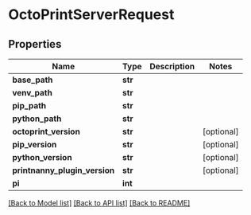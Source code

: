# OctoPrintServerRequest


## Properties
Name | Type | Description | Notes
------------ | ------------- | ------------- | -------------
**base_path** | **str** |  | 
**venv_path** | **str** |  | 
**pip_path** | **str** |  | 
**python_path** | **str** |  | 
**octoprint_version** | **str** |  | [optional] 
**pip_version** | **str** |  | [optional] 
**python_version** | **str** |  | [optional] 
**printnanny_plugin_version** | **str** |  | [optional] 
**pi** | **int** |  | 

[[Back to Model list]](../README.md#documentation-for-models) [[Back to API list]](../README.md#documentation-for-api-endpoints) [[Back to README]](../README.md)


